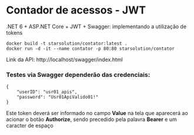 # Contador de acessos - JWT

.NET 6 + ASP.NET Core + JWT + Swagger: implementando a utilização de tokens

````
docker build -t starsolution/contator:latest .
docker run -d -it --name contator -p 80:80 starsolution/contator
````

Link da API: http://localhost/swagger/index.html

### Testes via Swagger dependerão das credenciais:
````
{
    "userID": "usr01_apis",
    "password": "Usr01ApiValido01!"
}
````
Este token deverá ser informado no campo **Value** 
na tela que aparecerá ao acionar o botão **Authorize**, 
sendo precedido pela palavra **Bearer** e um caracter de espaço

